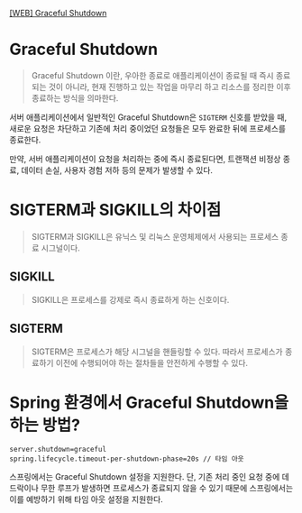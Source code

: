 [[WEB] Graceful Shutdown](http://velog.io/@mini_mouse_/WEB-Graceful-Shutdown)

# Graceful Shutdown
> Graceful Shutdown 이란, 우아한 종료로 애플리케이션이 종료될 때 즉시 종료되는 것이 아니라, 현재 진행하고 있는 작업을 마무리 하고 리소스를 정리한 이후 종료하는 방식을 의마한다.

서버 애플리케이션에서 일반적인 Graceful Shutdown은 `SIGTERM` 신호를 받았을 때, 
새로운 요청은 차단하고 기존에 처리 중이었던 요청들은 모두 완료한 뒤에 프로세스를 종료한다.

만약, 서버 애플리케이션이 요청을 처리하는 중에 즉시 종료된다면, 트랜잭션 비정상 종료, 데이터 손실, 사용자 경험 저하 등의 문제가 발생할 수 있다.

# SIGTERM과 SIGKILL의 차이점
> SIGTERM과 SIGKILL은 유닉스 및 리눅스 운영체제에서 사용되는 프로세스 종료 시그널이다.

## SIGKILL
> SIGKILL은 프로세스를 강제로 즉시 종료하게 하는 신호이다.

## SIGTERM
> SIGTERM은 프로세스가 해당 시그널을 핸들링할 수 있다. 따라서 프로세스가 종료하기 이전에 수행되어야 하는 절차들을 안전하게 수행할 수 있다.

# Spring 환경에서 Graceful Shutdown을 하는 방법?
```YML
server.shutdown=graceful
spring.lifecycle.timeout-per-shutdown-phase=20s // 타임 아웃
```

스프링에서는 Graceful Shutdown 설정을 지원한다.
단, 기존 처리 중인 요청 중에 데드락이나 무한 루프가 발생하면 프로세스가 종료되지 않을 수 있기 때문에 스프링에서는 이를 예방하기 위해 타임 아웃 설정을 지원한다.